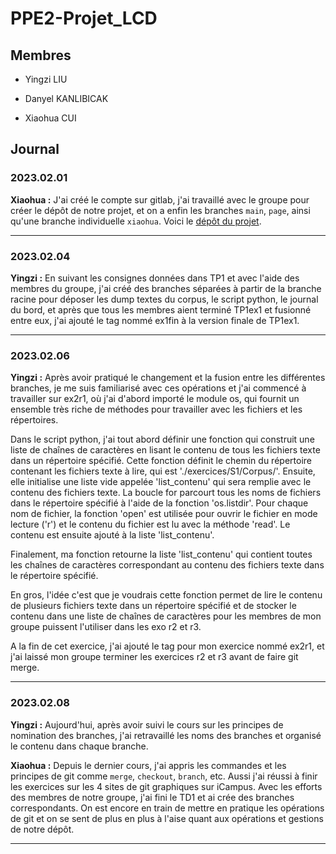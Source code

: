 # PPE2-Projet_LCD

## Membres

- Yingzi LIU

- Danyel KANLIBICAK

- Xiaohua CUI

## Journal

### 2023.02.01

**Xiaohua :** J'ai créé le compte sur gitlab, j'ai travaillé avec le groupe pour créer le dépôt de notre projet, et on a enfin les branches `main`, `page`, ainsi qu'une branche individuelle `xiaohua`. Voici le [dépôt du projet](https://gitlab.com/ppe2023/ppe2_lcd).

---

### 2023.02.04

**Yingzi :** En suivant les consignes données dans TP1 et avec l'aide des membres du groupe, j'ai créé des branches séparées à partir de la branche racine pour déposer les dump textes du corpus, le script python, le journal du bord, et après que tous les membres aient terminé TP1ex1 et fusionné entre eux, j'ai ajouté le tag nommé ex1fin à la version finale de TP1ex1.

---

### 2023.02.06

**Yingzi :** Après avoir pratiqué le changement et la fusion entre les différentes branches, je me suis familiarisé avec ces opérations et j'ai commencé à travailler sur ex2r1, où j'ai d'abord importé le module os, qui fournit un ensemble très riche de méthodes pour travailler avec les fichiers et les répertoires.

Dans le script python, j'ai tout abord définir une fonction qui construit une liste de chaînes de caractères en lisant le contenu de tous les fichiers texte dans un répertoire spécifié. Cette fonction définit le chemin du répertoire contenant les fichiers texte à lire, qui est './exercices/S1/Corpus/'. Ensuite, elle initialise une liste vide appelée 'list_contenu' qui sera remplie avec le contenu des fichiers texte. La boucle for parcourt tous les noms de fichiers dans le répertoire spécifié à l'aide de la fonction 'os.listdir'. Pour chaque nom de fichier, la fonction 'open' est utilisée pour ouvrir le fichier en mode lecture ('r') et le contenu du fichier est lu avec la méthode 'read'. Le contenu est ensuite ajouté à la liste 'list_contenu'.

Finalement, ma fonction retourne la liste 'list_contenu' qui contient toutes les chaînes de caractères correspondant au contenu des fichiers texte dans le répertoire spécifié.

En gros, l'idée c'est que je voudrais cette fonction permet de lire le contenu de plusieurs fichiers texte dans un répertoire spécifié et de stocker le contenu dans une liste de chaînes de caractères pour les membres de mon groupe puissent l'utiliser dans les exo r2 et r3.

A la fin de cet exercice, j'ai ajouté le tag pour mon exercice nommé ex2r1, et j'ai laissé mon groupe terminer les exercices r2 et r3 avant de faire git merge.

---

### 2023.02.08

**Yingzi :** Aujourd'hui, après avoir suivi le cours sur les principes de nomination des branches, j'ai retravaillé les noms des branches et organisé le contenu dans chaque branche.

**Xiaohua :** Depuis le dernier cours, j'ai appris les commandes et les principes de git comme `merge`, `checkout`, `branch`, etc. Aussi j'ai réussi à finir les exercices sur les 4 sites de git graphiques sur iCampus. Avec les efforts des membres de notre groupe, j'ai fini le TD1 et ai crée des branches correspondants. On est encore en train de mettre en pratique les opérations de git et on se sent de plus en plus à l'aise quant aux opérations et gestions de notre dépôt.

---
